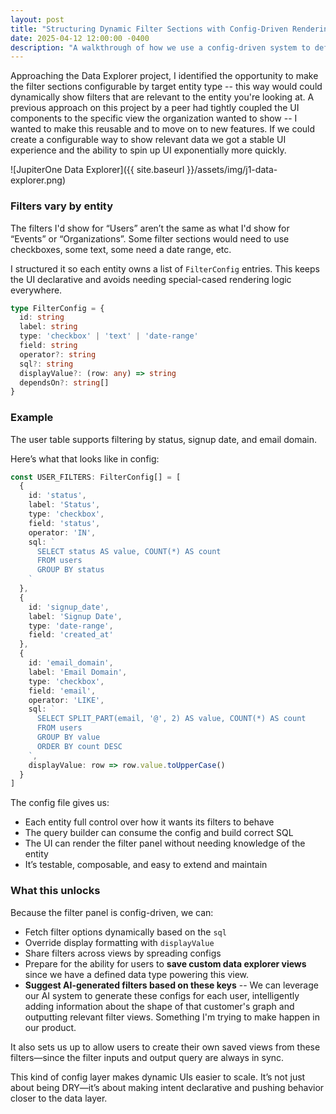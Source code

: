 ```yaml
---
layout: post
title: "Structuring Dynamic Filter Sections with Config-Driven Rendering"
date: 2025-04-12 12:00:00 -0400
description: "A walkthrough of how we use a config-driven system to define filter behavior across different data explorer views Covers dynamic SQL-backed filters, input types, and rendering logic—all declaratively mapped and easy to scale"
---
```


Approaching the Data Explorer project, I identified the opportunity to make the filter sections configurable by target entity type -- this way would could dynamically show filters that are relevant to the entity you're looking at. A previous approach on this project by a peer had tightly coupled the UI components to the specific view the organization wanted to show -- I wanted to make this reusable and to move on to new features. If we could create a configurable way to show relevant data we got a stable UI experience and the ability to spin up UI exponentially more quickly.

![JupiterOne Data Explorer]({{ site.baseurl }}/assets/img/j1-data-explorer.png)

### Filters vary by entity

The filters I'd show for “Users” aren’t the same as what I'd show for “Events” or “Organizations”. Some filter sections would need to use checkboxes, some text, some need a date range, etc.

I structured it so each entity owns a list of `FilterConfig` entries. This keeps the UI declarative and avoids needing special-cased rendering logic everywhere.

```ts
type FilterConfig = {
  id: string
  label: string
  type: 'checkbox' | 'text' | 'date-range'
  field: string
  operator?: string
  sql?: string
  displayValue?: (row: any) => string
  dependsOn?: string[]
}
```

### Example

The user table supports filtering by status, signup date, and email domain.

Here’s what that looks like in config:

```ts
const USER_FILTERS: FilterConfig[] = [
  {
    id: 'status',
    label: 'Status',
    type: 'checkbox',
    field: 'status',
    operator: 'IN',
    sql: `
      SELECT status AS value, COUNT(*) AS count
      FROM users
      GROUP BY status
    `
  },
  {
    id: 'signup_date',
    label: 'Signup Date',
    type: 'date-range',
    field: 'created_at'
  },
  {
    id: 'email_domain',
    label: 'Email Domain',
    type: 'checkbox',
    field: 'email',
    operator: 'LIKE',
    sql: `
      SELECT SPLIT_PART(email, '@', 2) AS value, COUNT(*) AS count
      FROM users
      GROUP BY value
      ORDER BY count DESC
    `,
    displayValue: row => row.value.toUpperCase()
  }
]
```

The config file gives us:
- Each entity full control over how it wants its filters to behave
- The query builder can consume the config and build correct SQL
- The UI can render the filter panel without needing knowledge of the entity
- It’s testable, composable, and easy to extend and maintain

### What this unlocks

Because the filter panel is config-driven, we can:

- Fetch filter options dynamically based on the `sql`
- Override display formatting with `displayValue`
- Share filters across views by spreading configs
- Prepare for the ability for users to **save custom data explorer views** since we have a defined data type powering this view.
- **Suggest AI-generated filters based on these keys** -- We can leverage our AI system to generate these configs for each user, intelligently adding information about the shape of that customer's graph and outputting relevant filter views. Something I'm trying to make happen in our product.

It also sets us up to allow users to create their own saved views from these filters—since the filter inputs and output query are always in sync.

This kind of config layer makes dynamic UIs easier to scale. It’s not just about being DRY—it’s about making intent declarative and pushing behavior closer to the data layer.

